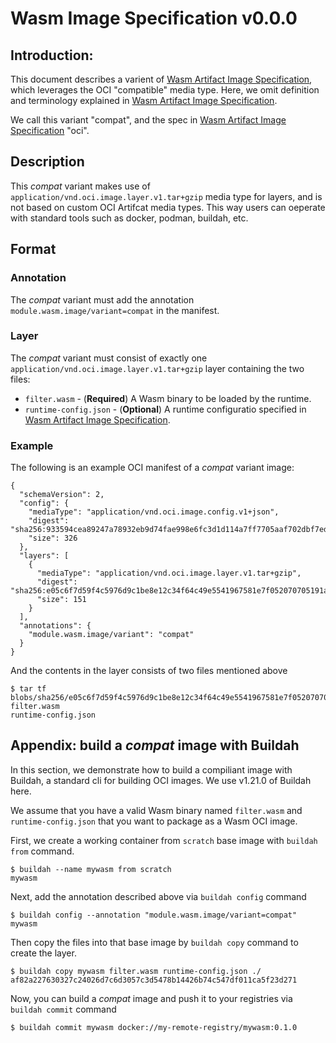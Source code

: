 
# Wasm Image Specification v0.0.0

## Introduction:

This document describes a varient of [Wasm Artifact Image Specification](README.md), which leverages the OCI "compatible" media type. Here, we omit definition and terminology explained in [Wasm Artifact Image Specification](README.md). 

We call this variant "compat", and the spec in [Wasm Artifact Image Specification](README.md) "oci".

## Description

This *compat* variant makes use of `application/vnd.oci.image.layer.v1.tar+gzip` media type for layers, and is not based on custom OCI Artifcat media types. This way users can oeperate with standard tools such as docker, podman, buildah, etc.

## Format

### Annotation

The *compat* variant must add the annotation `module.wasm.image/variant=compat` in the manifest.

### Layer

The *compat* variant must consist of exactly one `application/vnd.oci.image.layer.v1.tar+gzip` layer containing the two files:
- `filter.wasm` - (**Required**) A Wasm binary to be loaded by the runtime.
- `runtime-config.json` - (**Optional**) A runtime configuratio specified in [Wasm Artifact Image Specification](README.md).

### Example

The following is an example OCI manifest of a *compat* variant image:

```
{
  "schemaVersion": 2,
  "config": {
    "mediaType": "application/vnd.oci.image.config.v1+json",
    "digest": "sha256:933594cea89247a78932eb9d74fae998e6fc3d1d114a7ff7705aaf702dbf7edb",
    "size": 326
  },
  "layers": [
    {
      "mediaType": "application/vnd.oci.image.layer.v1.tar+gzip",
      "digest": "sha256:e05c6f7d59f4c5976d9c1be8e12c34f64c49e5541967581e7f052070705191ac",
      "size": 151
    }
  ],
  "annotations": {
    "module.wasm.image/variant": "compat"
  }
}
```

And the contents in the layer consists of two files mentioned above

```
$ tar tf blobs/sha256/e05c6f7d59f4c5976d9c1be8e12c34f64c49e5541967581e7f052070705191ac
filter.wasm
runtime-config.json
```


## Appendix: build a *compat* image with Buildah

In this section, we demonstrate how to build a compiliant image with Buildah, a standard cli for building OCI images. We use v1.21.0 of Buildah here.

We assume that you have a valid Wasm binary named `filter.wasm` and `runtime-config.json` that you want to package as a Wasm OCI image.

First, we create a working container from `scratch` base image with `buildah from` command.

```
$ buildah --name mywasm from scratch
mywasm
```

Next, add the annotation described above via `buildah config` command

```
$ buildah config --annotation "module.wasm.image/variant=compat" mywasm
```

Then copy the files into that base image by `buildah copy` command to create the layer.

```
$ buildah copy mywasm filter.wasm runtime-config.json ./
af82a227630327c24026d7c6d3057c3d5478b14426b74c547df011ca5f23d271
```

Now, you can build a *compat* image and push it to your registries via `buildah commit` command

```
$ buildah commit mywasm docker://my-remote-registry/mywasm:0.1.0
```
